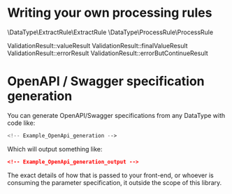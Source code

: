 

# Writing your own processing rules

\DataType\ExtractRule\ExtractRule
\DataType\ProcessRule\ProcessRule


ValidationResult::valueResult
ValidationResult::finalValueResult
ValidationResult::errorResult
ValidationResult::errorButContinueResult


# OpenAPI / Swagger specification generation

You can generate OpenAPI/Swagger specifications from any DataType with code like:

```php
<!-- Example_OpenApi_generation -->
```

Which will output something like:

```json
<!-- Example_OpenApi_generation_output -->
```

The exact details of how that is passed to your front-end, or whoever is consuming the parameter specification, it outside the scope of this library.